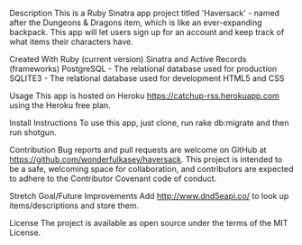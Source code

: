 Description
This is a Ruby Sinatra app project titled 'Haversack' - named after the Dungeons & Dragons item, which is like an ever-expanding backpack. This app will let users sign up for an account and keep track of what items their characters have.

Created With
Ruby (current version)
Sinatra and Active Records (frameworks)
PostgreSQL - The relational database used for production
SQLITE3 - The relational database used for development
HTML5 and CSS

Usage
This app is hosted on Heroku https://catchup-rss.herokuapp.com using the Heroku free plan.

Install Instructions
To use this app, just clone, run rake db:migrate and then run shotgun. 

Contribution
Bug reports and pull requests are welcome on GitHub at https://github.com/wonderfulkasey/haversack. This project is intended to be a safe, welcoming space for collaboration, and contributors are expected to adhere to the Contributor Covenant code of conduct.

Stretch Goal/Future Improvements
Add http://www.dnd5eapi.co/ to look up items/descriptions and store them.

License
The project is available as open source under the terms of the MIT License.